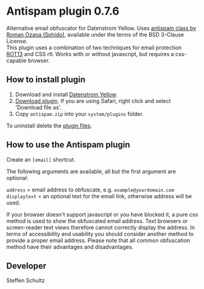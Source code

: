 Antispam plugin 0.7.6
=====================
Alternative email obfuscator for Datenstrom Yellow. Uses [antispam class by Roman Ozana (Sphido)](https://github.com/sphido/antispam), available under the terms of the BSD 3-Clause License.  
This plugin uses a combination of two techniques for email protection [ROT13](http://en.wikipedia.org/wiki/ROT13) and CSS rtl. Works with or without javascript, but requires a css-capable browser. 

## How to install plugin

1. Download and install [Datenstrom Yellow](https://github.com/datenstrom/yellow/).
2. [Download plugin](https://github.com/schulle4u/yellow-plugins-schulle4u/raw/master/zip/antispam.zip). If you are using Safari, right click and select 'Download file as'.
3. Copy `antispam.zip` into your `system/plugins` folder.

To uninstall delete the [plugin files](update.ini).

## How to use the Antispam plugin

Create an `[email]` shortcut.
 
The following arguments are available, all but the first argument are optional:

`address` = email address to obfuscate, e.g. `example@yourdomain.com`  
`displaytext` = an optional text for the email link, otherwise address will be used. 

If your browser doesn't support javascript or you have blocked it, a pure css method is used to show the obfuscated email address. Text browsers or screen-reader text views therefore cannot correctly display the address. In terms of accessibility and usability you should consider another method to provide a proper email address. Please note that all common obfuscation method have their advantages and disadvantages. 

## Developer

Steffen Schultz
